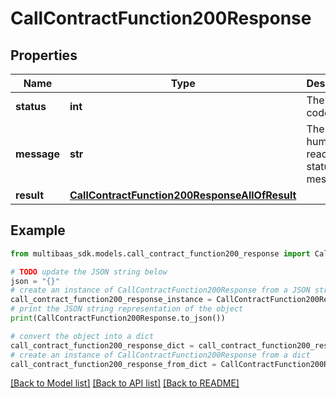 # CallContractFunction200Response


## Properties

Name | Type | Description | Notes
------------ | ------------- | ------------- | -------------
**status** | **int** | The status code. | 
**message** | **str** | The human-readable status message. | 
**result** | [**CallContractFunction200ResponseAllOfResult**](CallContractFunction200ResponseAllOfResult.md) |  | 

## Example

```python
from multibaas_sdk.models.call_contract_function200_response import CallContractFunction200Response

# TODO update the JSON string below
json = "{}"
# create an instance of CallContractFunction200Response from a JSON string
call_contract_function200_response_instance = CallContractFunction200Response.from_json(json)
# print the JSON string representation of the object
print(CallContractFunction200Response.to_json())

# convert the object into a dict
call_contract_function200_response_dict = call_contract_function200_response_instance.to_dict()
# create an instance of CallContractFunction200Response from a dict
call_contract_function200_response_from_dict = CallContractFunction200Response.from_dict(call_contract_function200_response_dict)
```
[[Back to Model list]](../README.md#documentation-for-models) [[Back to API list]](../README.md#documentation-for-api-endpoints) [[Back to README]](../README.md)


